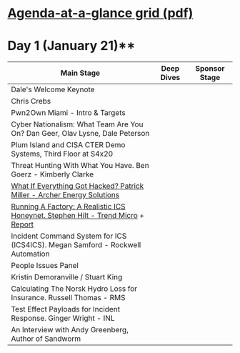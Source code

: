 # [Agenda-at-a-glance grid (pdf)](https://github.com/anton-shipulin/Beer-ISAC/blob/master/Conferences/S4x20/S4x20-Agenda-At-A-Glance-Jan2.pdf)

# Day 1 (January 21)**

| **Main Stage** | **Deep Dives** | **Sponsor Stage** |
| --- | --- | --- |
| Dale&#39;s Welcome Keynote |   |   |
| Chris Crebs |   |   |
| Pwn2Own Miami - Intro &amp; Targets |   |   |
| Cyber Nationalism: What Team Are You On? Dan Geer, Olav Lysne, Dale Peterson |   |   |
| Plum Island and CISA CTER Demo Systems, Third Floor at S4x20 |   |   |
| Threat Hunting With What You Have. Ben Goerz - Kimberly Clarke |   |   |
| [What If Everything Got Hacked? Patrick Miller - Archer Energy Solutions](https://github.com/anton-shipulin/Beer-ISAC/blob/master/Conferences/S4x20/04_Patrick%20Miller_What%20If%20Everything%20Got%20Hacked.pdf) |   |   |
| [Running A Factory: A Realistic ICS Honeynet. Stephen Hilt - Trend Micro](https://github.com/anton-shipulin/Beer-ISAC/blob/master/Conferences/S4x20/08_Stephen%20J%20Hilt_Factory%20Honeypot%20A%20High%20Interaction%20Honeypot.pdf) + [Report](https://github.com/anton-shipulin/Beer-ISAC/blob/master/Conferences/S4x20/08_wp-caught-in-the-act-running-a-realistic-factory-honeypot-to-capture-real-threats.pdf) |   |   |
| Incident Command System for ICS (ICS4ICS). Megan Samford - Rockwell Automation |   |   |
| People Issues Panel
Kristin Demoranville / Stuart King |   |   |
| Calculating The Norsk Hydro Loss for Insurance. Russell Thomas - RMS |   |   |
| Test Effect Payloads for Incident Response. Ginger Wright - INL |   |   |
| An Interview with Andy Greenberg, Author of Sandworm |   |   |
